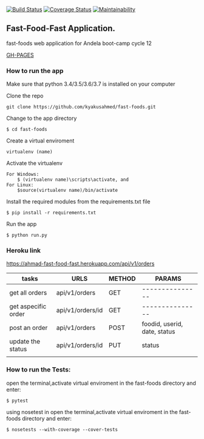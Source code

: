 [![Build Status](https://travis-ci.org/kyakusahmed/fast-foods.svg?branch=APIendpoints)](https://travis-ci.org/kyakusahmed/fast-foods)
[![Coverage Status](https://coveralls.io/repos/github/kyakusahmedfast-foods/badge.svg?branch=master)](https://coveralls.io/github/kyakusahmed/fast-foods?branch=master)
[![Maintainability](https://api.codeclimate.com/v1/badges/d0de8b9e4f09f978e53e/maintainability)](https://codeclimate.com/github/kyakusahmed/fast-foods/maintainability)

## Fast-Food-Fast Application.

fast-foods web application for Andela boot-camp cycle 12 

[GH-PAGES](https://kyakusahmed.github.io/fast-foods/UI/)

### How to run the app


Make sure that python 3.4/3.5/3.6/3.7 is installed on your computer

Clone the repo
```
git clone https://github.com/kyakusahmed/fast-foods.git
```
Change to the app directory
```
$ cd fast-foods
```
Create a virtual enviroment
```
virtualenv (name)
```
Activate the virtualenv
```
For Windows:
	$ (virtualenv name)\scripts\activate, and  	
For Linux: 
 	$source(virtualenv name)/bin/activate
```
Install the required modules from the requirements.txt file 
```
$ pip install -r requirements.txt
```
Run the app
```
$ python run.py
```

### Heroku link
https://ahmad-fast-food-fast.herokuapp.com/api/v1/orders

| tasks               |    URLS                |  METHOD  |         PARAMS              | 
| ------------------- | -----------------------|----------|-----------------------------|
| get all orders      | api/v1/orders          |  GET     |   ---------------           |
| get aspecific order | api/v1/orders/id       |  GET     |   ---------------           |
| post an order       | api/v1/orders          |  POST    | foodid, userid, date, status| 
| update the status   | api/v1/orders/id       |  PUT     | status                      |
|                     |                        |          |                             |
	
### How to run the Tests:

 open the terminal,activate virtual enviroment in the fast-foods directory  and enter:
 ```
 $ pytest
```
 using nosetest  in open the terminal,activate virtual enviroment in the fast-foods directory and enter:
 ```
 $ nosetests --with-coverage --cover-tests
 ```
 
